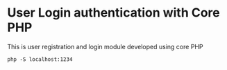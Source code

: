 # User Login authentication with Core PHP 

This is user registration and login module developed using core PHP

`php -S localhost:1234`